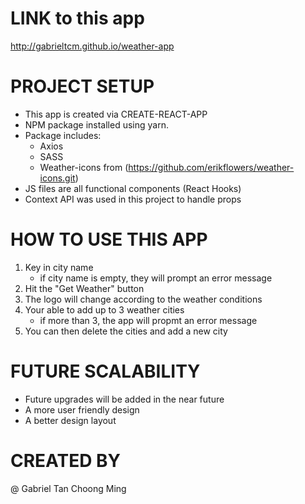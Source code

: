 # LINK to this app

http://gabrieltcm.github.io/weather-app

# PROJECT SETUP

- This app is created via CREATE-REACT-APP
- NPM package installed using yarn.
- Package includes:
  - Axios
  - SASS
  - Weather-icons from (https://github.com/erikflowers/weather-icons.git)
- JS files are all functional components (React Hooks)
- Context API was used in this project to handle props

# HOW TO USE THIS APP

1. Key in city name
   - if city name is empty, they will prompt an error message
2. Hit the "Get Weather" button
3. The logo will change according to the weather conditions
4. Your able to add up to 3 weather cities
   - if more than 3, the app will propmt an error message
5. You can then delete the cities and add a new city

# FUTURE SCALABILITY

- Future upgrades will be added in the near future
- A more user friendly design
- A better design layout

# CREATED BY

@ Gabriel Tan Choong Ming
